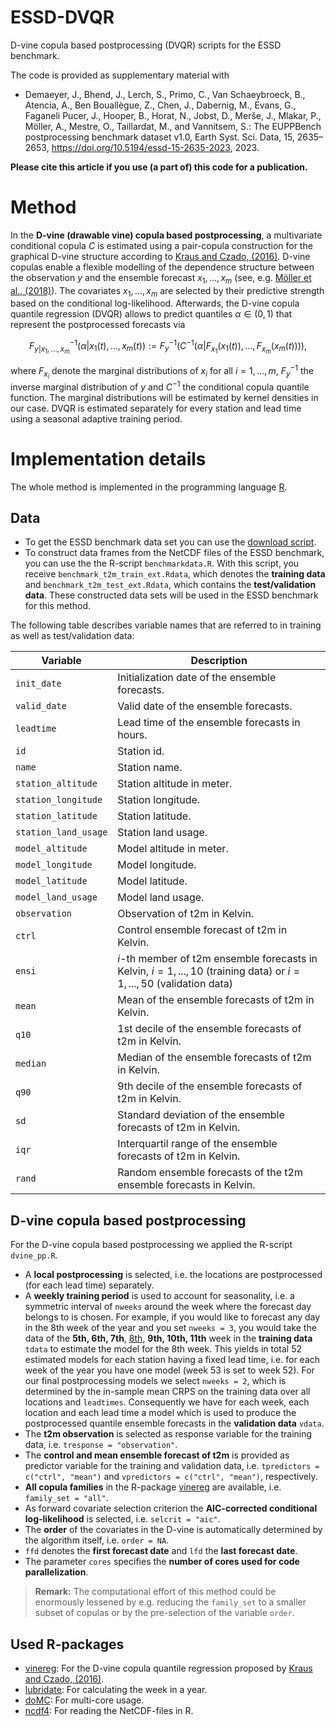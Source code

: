 # ESSD-DVQR

D-vine copula based postprocessing (DVQR) scripts for the ESSD benchmark. 

The code is provided as supplementary material with

* Demaeyer, J., Bhend, J., Lerch, S., Primo, C., Van Schaeybroeck, B., Atencia, A., Ben Bouallègue, Z., Chen, J., Dabernig, M., Evans, G., Faganeli Pucer, J., Hooper, B., Horat, N., Jobst, D., Merše, J., Mlakar, P., Möller, A., Mestre, O., Taillardat, M., and Vannitsem, S.: The EUPPBench postprocessing benchmark dataset v1.0, Earth Syst. Sci. Data, 15, 2635–2653, https://doi.org/10.5194/essd-15-2635-2023, 2023.

**Please cite this article if you use (a part of) this code for a publication.**

# Method

In the **D-vine (drawable vine) copula based postprocessing**, a multivariate conditional copula $C$ is estimated using a pair-copula construction for the graphical D-vine structure according to [Kraus and Czado, (2016)](https://arxiv.org/pdf/1510.04161.pdf). D-vine copulas enable a flexible modelling of the dependence structure between the observation $y$ and the ensemble forecast $x_1, \ldots, x_m$ (see, e.g. [Möller et al., (2018)](https://arxiv.org/pdf/1811.02255.pdf)). The covariates $x_1, \ldots, x_m$ are selected by their predictive strength based on the conditional log-likelihood. Afterwards, the D-vine copula quantile regression (DVQR) allows to predict quantiles $\alpha\in (0,1)$ that represent the postprocessed forecasts via

$$F^{-1}_{y\vert x_1, \ldots, x_m}(\alpha\vert x_1(t), \ldots, x_m(t)):=F_y^{-1}\left(C^{-1}(\alpha\vert F_{x_1}(x_1(t)),\ldots, F_{x_m}(x_m(t)))\right),$$    

where $F_{x_i}$ denote the marginal distributions of $x_i$ for all $i=1,\ldots, m$, $F_{y}^{-1}$ the inverse marginal distribution of $y$ and $C^{-1}$ the conditional copula quantile function. The marginal distributions will be estimated by kernel densities in our case. DVQR is estimated separately for every station and lead time using a seasonal adaptive training period.

# Implementation details

The whole method is implemented in the programming language [R](https://www.r-project.org).

## Data 

- To get the ESSD benchmark data set you can use the [download script](https://github.com/EUPP-benchmark/ESSD-benchmark-datasets). 
- To construct data frames from the NetCDF files of the ESSD benchmark, you can use the the R-script `benchmarkdata.R`. With this script, you receive `benchmark_t2m_train_ext.Rdata`, which denotes the **training data** and `benchmark_t2m_test_ext.Rdata`, which contains the **test/validation data**. These constructed data sets will be used in the ESSD benchmark for this method.

The following table describes variable names that are referred to in training as well as test/validation data:

| Variable | Description |
| ---- | ----------- | 
| `init_date` | Initialization date of the ensemble forecasts. |
| `valid_date` | Valid date of the ensemble forecasts. |
| `leadtime` | Lead time of the ensemble forecasts in hours. |
| `id` | Station id. |
| `name` | Station name. |
| `station_altitude` | Station altitude in meter. |
| `station_longitude` | Station longitude. |
| `station_latitude` | Station latitude. |
| `station_land_usage` | Station land usage. |
| `model_altitude` | Model altitude in meter. |
| `model_longitude` | Model longitude. |
| `model_latitude` | Model latitude. |
| `model_land_usage` | Model land usage. |
| `observation` | Observation of t2m in Kelvin. |
| `ctrl` | Control ensemble forecast of t2m in Kelvin. |
| `ensi` | $i$-th member of t2m ensemble forecasts in Kelvin, $i = 1, ..., 10$ (training data) or $i = 1, ..., 50$ (validation data) |
| `mean` | Mean of the ensemble forecasts of t2m in Kelvin. |
| `q10` | 1st decile of the ensemble forecasts of t2m in Kelvin. |
| `median` | Median of the ensemble forecasts of t2m in Kelvin. |
| `q90` | 9th decile of the ensemble forecasts of t2m in Kelvin. |
| `sd` | Standard deviation of the ensemble forecasts of t2m in Kelvin. |
| `iqr` | Interquartil range of the ensemble forecasts of t2m in Kelvin. |
| `rand` | Random ensemble forecasts of the t2m ensemble forecasts in Kelvin. |

## D-vine copula based postprocessing

For the D-vine copula based postprocessing we applied the R-script `dvine_pp.R`.

- A **local postprocessing** is selected, i.e. the locations are postprocessed (for each lead time) separately.
- A **weekly training period** is used to account for seasonality, i.e. a symmetric interval of `nweeks` around the week where the forecast day belongs to is chosen. For example, if you would like to forecast any day in the 8th week of the year and you set `nweeks = 3`, you would take the data of the **5th, 6th, 7th**, <u>8th</u>, **9th, 10th, 11th** week in the **training data** `tdata` to estimate the model for the 8th week. This yields in total 52 estimated models for each station having a fixed lead time, i.e. for each week of the year you have one model (week 53 is set to week 52). For our final postprocessing models we select `nweeks = 2`, which is determined by the in-sample mean CRPS on the training data over all locations and `leadtimes`. Consequently we have for  each week, each location and each lead time a model which is used to produce the postprocessed quantile ensemble forecasts in the **validation data** `vdata`. 
- The **t2m observation** is selected as response variable for the training data, i.e. `tresponse = "observation"`.
- The **control and mean ensemble forecast of t2m** is provided as predictor variable for the training and validation data, i.e. `tpredictors = c("ctrl", "mean")` and `vpredictors = c("ctrl", "mean")`, respectively.
- **All copula families** in the R-package [vinereg](https://github.com/tnagler/vinereg) are available, i.e. `family_set = "all"`.
- As forward covariate selection criterion the **AIC-corrected conditional log-likelihood** is selected, i.e. `selcrit = "aic"`.
- The **order** of the covariates in the D-vine is automatically determined by the algorithm itself, i.e. `order = NA`.
- `ffd` denotes the **first forecast date** and `lfd` the **last forecast date**. 
- The parameter `cores` specifies the **number of cores used for code parallelization**. 

> **Remark:**
> The computational effort of this method could be enormously lessened by e.g. reducing the `family_set` to a smaller subset of copulas or by the pre-selection of the variable `order`. 

## Used R-packages
- [vinereg](https://github.com/tnagler/vinereg): For the D-vine copula quantile regression proposed by [Kraus and Czado, (2016)](https://arxiv.org/pdf/1510.04161.pdf).
- [lubridate](https://github.com/tidyverse/lubridate): For calculating the week in a year.
- [doMC](https://cran.r-project.org/web/packages/doMC/doMC.pdf): For multi-core usage.
- [ncdf4](https://cran.r-project.org/web/packages/ncdf4/index.html): For reading the NetCDF-files in R.

